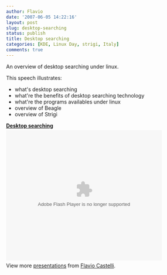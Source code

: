 ```yaml
---
author: Flavio
date: '2007-06-05 14:22:16'
layout: post
slug: desktop-searching
status: publish
title: Desktop searching
categories: [KDE, Linux Day, strigi, Italy]
comments: true
---
```


An overview of desktop searching under linux.

This speech illustrates:

  * what's desktop searching
  * what're the benefits of desktop searching technology
  * what're the programs availables under linux
  * overview of Beagle
  * overview of Strigi

<div style="width:425px" id="__ss_12640080"><strong style="display:block;margin:12px 0 4px"><a href="http://www.slideshare.net/fcastelli/desktop-searching" title="Desktop searching">Desktop searching</a></strong><object id="__sse12640080" width="425" height="355"><param name="movie" value="http://static.slidesharecdn.com/swf/ssplayer2.swf?doc=desktop-searching-120422101028-phpapp01&stripped_title=desktop-searching&userName=fcastelli" /><param name="allowFullScreen" value="true"/><param name="allowScriptAccess" value="always"/><param name="wmode" value="transparent"/><embed name="__sse12640080" src="http://static.slidesharecdn.com/swf/ssplayer2.swf?doc=desktop-searching-120422101028-phpapp01&stripped_title=desktop-searching&userName=fcastelli" type="application/x-shockwave-flash" allowscriptaccess="always" allowfullscreen="true" wmode="transparent" width="425" height="355"></embed></object><div style="padding:5px 0 12px">View more <a href="http://www.slideshare.net/">presentations</a> from <a href="http://www.slideshare.net/fcastelli">Flavio Castelli</a>.</div></div>
